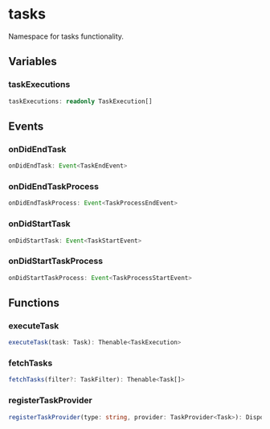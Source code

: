 # tasks

Namespace for tasks functionality.

## Variables

### taskExecutions

```typescript
taskExecutions: readonly TaskExecution[]
```

## Events

### onDidEndTask

```typescript
onDidEndTask: Event<TaskEndEvent>
```

### onDidEndTaskProcess

```typescript
onDidEndTaskProcess: Event<TaskProcessEndEvent>
```

### onDidStartTask

```typescript
onDidStartTask: Event<TaskStartEvent>
```

### onDidStartTaskProcess

```typescript
onDidStartTaskProcess: Event<TaskProcessStartEvent>
```

## Functions

### executeTask

```typescript
executeTask(task: Task): Thenable<TaskExecution>
```

### fetchTasks

```typescript
fetchTasks(filter?: TaskFilter): Thenable<Task[]>
```

### registerTaskProvider

```typescript
registerTaskProvider(type: string, provider: TaskProvider<Task>): Disposable
```

[Task]: Task.md
[TaskProvider]: TaskProviderT.md
[TaskProcessEndEvent]: TaskProcessEndEvent.md
[TaskProcessStartEvent]: TaskProcessStartEvent.md
[Disposable]: Disposable.md
[TaskExecution]: TaskExecution.md
[TaskFilter]: TaskFilter.md
[TaskEndEvent]: TaskEndEvent.md
[Event]: EventT.md
[TaskStartEvent]: TaskStartEvent.md
